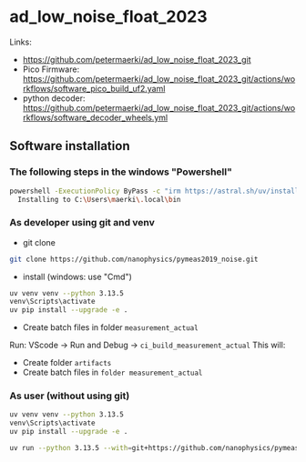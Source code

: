 # ad_low_noise_float_2023

Links:
* https://github.com/petermaerki/ad_low_noise_float_2023_git
* Pico Firmware: https://github.com/petermaerki/ad_low_noise_float_2023_git/actions/workflows/software_pico_build_uf2.yaml
* python decoder: https://github.com/petermaerki/ad_low_noise_float_2023_git/actions/workflows/software_decoder_wheels.yml


## Software installation

### The following steps in the windows "Powershell"

```bash
powershell -ExecutionPolicy ByPass -c "irm https://astral.sh/uv/install.ps1 | iex"
  Installing to C:\Users\maerki\.local\bin
```

### As developer using git and venv

* git clone

```bash
git clone https://github.com/nanophysics/pymeas2019_noise.git
```

* install (windows: use "Cmd")

```bash
uv venv venv --python 3.13.5
venv\Scripts\activate
uv pip install --upgrade -e .
```

* Create batch files in folder `measurement_actual`

Run: VScode -> Run and Debug -> `ci_build_measurement_actual`
This will:
 * Create folder `artifacts`
 * Create batch files in `folder measurement_actual`

### As user (without using git)

```bash
uv venv venv --python 3.13.5
venv\Scripts\activate
uv pip install --upgrade -e .
```

```bash
uv run --python 3.13.5 --with=git+https://github.com/nanophysics/pymeas2019_noise.git -- python -m measurement_actual.run_0_gui
```

